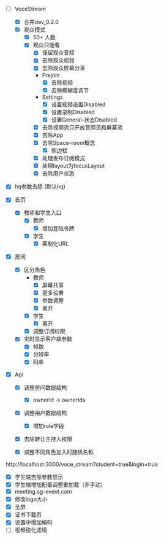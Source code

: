 - [ ] VoceStream
  - [x] 合并dev_0.2.0
  - [x] 观众模式
    - [x] 50+ 人数
    - [x] 观众只能看
      - [x] 保留观众音频
      - [x] 去除观众视频
      - [x] 去除观众屏幕分享
      - Prejoin
        - [x] 去除视频
        - [x] 去除模糊度调节
      - Settings
        - [x] 设置视频设置Disabled
        - [x] 设置录制Disabled
        - [x] 设置General-状态Disabled
      - [x] 去除视频流只开放音频流和屏幕流
      - [x] 去除App
      - [x] 去除Space-room概念
        - [x] 侧边栏
      - [x] 处理发布订阅模式
      - [x] 处理layout为focusLayout
      - [x] 去除用户状态

- [x] hq参数去除 (默认hq)


- [x] 首页
  - [x] 教师和学生入口
    - [x] 教师
      - [x] 增加登陆令牌
    - [x] 学生
      - [x] 客制化URL
- [x] 房间
  - [x] 区分角色
    - 教师
      - [x] 屏幕共享
      - [x] 更多设置
      - [x] 参数调整
      - [x] 离开
    - [x] 学生
      - [x] 离开
    - [x] 调整订阅权限
  - [x] 实时显示客户端参数
    - [x] 帧数
    - [x] 分辨率
    - [x] 码率
- [x] Api
  - [x] 调整房间数据结构
    - [x] ownerId -> ownerIds
  - [x] 调整用户数据结构
    - [x] 增加role字段
  - [x] 去除转让主持人权限
  - [x] 调整不同角色加入时随机名称


http://localhost:3000/voce_stream?student=true&login=true


- [x] 学生端去除参数显示
- [x] 学生端增加配置调整重加载（非手动）
- [x] meeting.sg-event.com
- [x] 修改logo大小
- [x] 全屏
- [x] 证书下载页
- [x] 设置中增加编码 
- [ ] 视频锐化滤镜